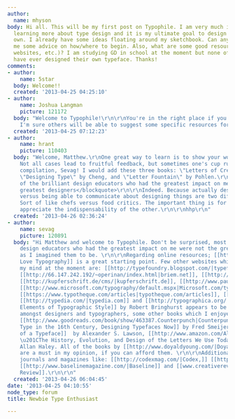 ```yaml
---
author:
  name: mhyson
body: Hi all. This will be my first post on Typophile. I am very much interested in
  learning more about type design and it is my ultimate goal to design a few of my
  own. I already have some ideas floating around my sketchbook. Can anybody offer
  me some advice on how/where to begin. Also, what are some good resources (books,
  websites, etc.)? I am studying GD in school at the moment but none of my professors
  have ever designed their own typeface. Thanks!
comments:
- author:
    name: 5star
  body: Welcome!!
  created: '2013-04-25 04:25:10'
- author:
    name: Joshua Langman
    picture: 121172
  body: "Welcome to Typophile!\r\n\r\nYou're in the right place if you want to learn.
    I'm sure others will be able to suggest some specific resources for you."
  created: '2013-04-25 07:12:23'
- author:
    name: hrant
    picture: 110403
  body: "Welcome, Matthew.\r\nOne great way to learn is to show your work on Typophile.
    Not all cases lead to fruitful feedback, but sometimes one's cup runneth over!\r\nhttp://typophile.com/node/83333\r\n\r\nGreat
    compilation, Sevag! I would add these three books: \"Letters of Credit\" by Tracy,
    \"Designing Type\" by Cheng, and \"Letter Fountain\" by Pohlen.\r\n\r\n<blockquote>most
    of the brilliant design educators who had the greatest impact on me were not the
    greatest designers</blockquote>\r\n\r\nIndeed. Because actually designing things
    versus being able to communicate about designing things are two different talents/skills.
    Sort of like chefs versus food critics. The important thing is for each side to
    appreciate the indispensability of the other.\r\n\r\nhhp\r\n"
  created: '2013-04-26 02:36:24'
- author:
    name: sevag
    picture: 120891
  body: "Hi Matthew and welcome to Typophile. Don't be surprised, most of the brilliant
    design educators who had the greatest impact on me were not the greatest designers
    as I imagined them to be. \r\n\r\nRegarding online resources; [[http://ilovetypography.com/|I
    Love Typography]] is a great starting point. Few other websites which I have in
    my mind at the moment are: [[http://typefoundry.blogspot.com/|typefoundry.blogspot.com]],
    [[http://66.147.242.192/~operinan/index.html|briem.net]], [[http://www.100types.com/|100types.com]],
    [[http://kupferschrift.de/cms/|kupferschrift.de]], [[http://www.paulshawletterdesign.com/|paulshawletterdesign.com]],
    [[http://www.microsoft.com/typography/default.mspx|Microsoft.com/typography]],
    [[https://www.typotheque.com/articles|typotheque.com/articles]], [[http://fontfeed.com/|fontfeed.com]],
    [[http://typedia.com/|typedia.com]] and [[http://typographica.org/|typographica.org]].\r\n\r\n[[http://typographica.org/typography-books/the-elements-of-typographic-style-4th-edition/|The
    Elements of Typographic Style]] by Robert Bringhurst appears to be a popular read
    amongst designers and typographers, some other books which I enjoyed reading were:
    [[http://www.goodreads.com/book/show/463387.Counterpunch|Counterpunch: Making
    Type in the 16th Century, Designing Typefaces Now]] by Fred Smeijers, [[http://www.amazon.com/Anatomy-Typeface-Alexander-S-Lawson/dp/0879233338/ref=pd_sim_b_1|Anatomy
    of a Typeface]]  by Alexander S. Lawson, [[http://www.amazon.com/Alphabet-History-Evolution-Design-Letters/dp/0823001709/ref=sr_1_4?s=books&ie=UTF8&qid=1366871880&sr=1-4&keywords=allan+haley|Alphabet:
    \u201CThe History, Evolution, and Design of the Letters We Use Today\u201D]] by
    Allan Haley. All of the books by [[http://www.doyaldyoung.com/|Doyald Young]]
    are a must in my opinion, if you can afford them. \r\n\r\nAdditionally, see also
    journals and magazines like: [[http://codexmag.com/|Codex,]] [[http://www.eyemagazine.com/|Eye]],
    [[http://www.baselinemagazine.com/|Baseline]] and [[www.creativereview.co.uk|Creative
    Review]].\r\n\r\n"
  created: '2013-04-26 06:04:45'
date: '2013-04-25 04:10:55'
node_type: forum
title: Newbie Type Enthusiast

---
```

